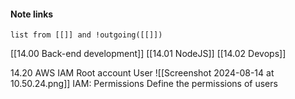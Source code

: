 #### Note links

```dataview
list from [[]] and !outgoing([[]])
```

[[14.00 Back-end development]]
[[14.01 NodeJS]]
[[14.02 Devops]]

14.20 AWS
IAM
Root account 
User
![[Screenshot 2024-08-14 at 10.50.24.png]]
IAM: Permissions
Define the permissions of users